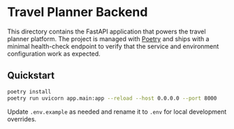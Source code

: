 # Travel Planner Backend

This directory contains the FastAPI application that powers the travel planner platform. The project is managed with [Poetry](https://python-poetry.org/) and ships with a minimal health-check endpoint to verify that the service and environment configuration work as expected.

## Quickstart

```bash
poetry install
poetry run uvicorn app.main:app --reload --host 0.0.0.0 --port 8000
```

Update `.env.example` as needed and rename it to `.env` for local development overrides.
